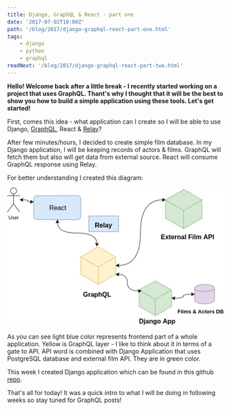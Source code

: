 ```yaml
---
title: Django, GraphQL & React - part one
date: '2017-07-02T10:00Z'
path: '/blog/2017/django-graphql-react-part-one.html'
tags: 
    - django
    - python
    - graphql
readNext: '/blog/2017/django-graphql-react-part-two.html'
---
```


**Hello! Welcome back after a little break - I recently started working
on a project that uses GraphQL. Thant's why I thought that it will be
the best to show you how to build a simple application using these
tools. Let's get started!**

First, comes this idea - what application can I create so I will be able
to use Django, [GraphQL](http://graphql.org/learn/), React &
[Relay](https://facebook.github.io/relay/)?

After few minutes/hours, I decided to create simple film database. In my
Django application, I will be keeping records of actors & films. GraphQL
will fetch them but also will get data from external source. React will
consume GraphQL response using Relay.

For better understanding I created this diagram:

![Application flow](./flow_big.jpg)

As you can see light blue color represents frontend part of a whole
application. Yellow is GraphQL layer - I like to think about it in terms
of a gate to API. API word is combined with Django Application that uses
PostgreSQL database and external film API. They are in green color.

This week I created Django application which can be found in this github
[repo](https://github.com/krzysztofzuraw/personal-blog-projects/tree/master/blog_django_graphql_react_relay).

That's all for today! It was a quick intro to what I will be doing in
following weeks so stay tuned for GraphQL posts!
